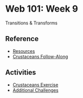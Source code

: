 # Web 101: Week 9
Transitions & Transforms

## Reference
- [Resources](Resources.md)
- [Crustaceans Follow-Along](CrustaceansFollowAlong.md)

## Activities
- [Crustaceans Exercise](CrustaceansIndividual.md)
- [Additional Challenges](AdditionalChallenges.md)